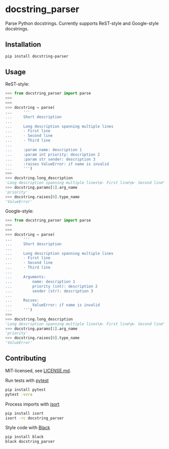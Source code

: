 # docstring_parser

Parse Python docstrings. Currently supports ReST-style and Google-style
docstrings.

## Installation

```bash
pip install docstring-parser
```

## Usage

ReST-style:
```python
>>> from docstring_parser import parse
>>>
>>>
>>> docstring = parse(
...     '''
...     Short description
...
...     Long description spanning multiple lines
...     - First line
...     - Second line
...     - Third line
...
...     :param name: description 1
...     :param int priority: description 2
...     :param str sender: description 3
...     :raises ValueError: if name is invalid
...     ''')
>>>
>>> docstring.long_description
'Long description spanning multiple lines\n- First line\n- Second line\n- Third line'
>>> docstring.params[1].arg_name
'priority'
>>> docstring.raises[0].type_name
'ValueError'
```

Google-style:
```python
>>> from docstring_parser import parse
>>>
>>>
>>> docstring = parse(
...     '''
...     Short description
...
...     Long description spanning multiple lines
...     - First line
...     - Second line
...     - Third line
...
...     Arguments:
...         name: description 1
...         priority (int): description 2
...         sender (str): description 3
...
...     Raises:
...         ValueError: if name is invalid
...     ''')
>>>
>>> docstring.long_description
'Long description spanning multiple lines\n- First line\n- Second line\n- Third line'
>>> docstring.params[1].arg_name
'priority'
>>> docstring.raises[0].type_name
'ValueError'
```

## Contributing
MIT-licensed, see [LICENSE.md](LICENSE.md).

Run tests with [pytest](https://pytest.org/en/latest/)
```bash
pip install pytest
pytest -vvra
```

Process imports with [isort](https://timothycrosley.github.io/isort/)
```bash
pip install isort
isort -rc docstring_parser
```

Style code with [Black](https://black.readthedocs.io/en/stable/)
```bash
pip install black
black docstring_parser
```
